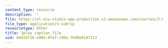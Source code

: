 ```yaml
---
content_type: resource
description: ''
file: https://ol-ocw-studio-app-production.s3.amazonaws.com/courses/3-091sc-introduction-to-solid-state-chemistry-fall-2010/8d43d71be98e0fafc96e7640e8197213_NuoT9XPOjJ0.srt
file_type: application/x-subrip
resourcetype: Other
title: 3play caption file
uid: 8d43d71b-e98e-0faf-c96e-7640e8197213
---
```

